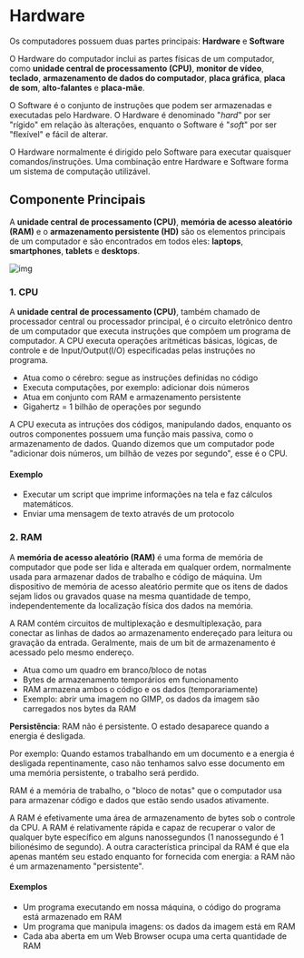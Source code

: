 # Hardware

Os computadores possuem duas partes principais: **Hardware** e **Software**

O Hardware do computador inclui as partes físicas de um computador, como **unidade central de processamento (CPU)**, **monitor de vídeo**, **teclado**, **armazenamento de dados do computador**, **placa gráfica**, **placa de som**, **alto-falantes** e **placa-mãe**.

O Software é o conjunto de instruções que podem ser armazenadas e executadas pelo Hardware. O Hardware é denominado "*hard*" por ser "rígido" em relação às alterações, enquanto o Software é "*soft*" por ser "flexível" e fácil de alterar.

O Hardware normalmente é dirigido pelo Software para executar quaisquer comandos/instruções. Uma combinação entre Hardware e Software forma um sistema de computação utilizável.

## Componente Principais

A **unidade central de processamento (CPU)**, **memória de acesso aleatório (RAM)** e o **armazenamento persistente (HD)** são os elementos principais de um computador e são encontrados em todos eles: **laptops**, **smartphones**, **tablets** e **desktops**.

![img](https://i.ibb.co/F3RKbXR/PComputer.png)

### 1. CPU

A **unidade central de processamento (CPU)**, também chamado de processador central ou processador principal, é o circuito eletrônico dentro de um computador que executa instruções que compõem um programa de computador. A CPU executa operações aritméticas básicas, lógicas, de controle e de Input/Output(I/O) especificadas pelas instruções no programa.

- Atua como o cérebro: segue as instruções definidas no código
- Executa computações, por exemplo: adicionar dois números
- Atua em conjunto com RAM e armazenamento persistente
- Gigahertz = 1 bilhão de operações por segundo

A CPU executa as intruções dos códigos, manipulando dados, enquanto os outros componentes possuem uma função mais passiva, como o armazenamento de dados. Quando dizemos que um computador pode "adicionar dois números, um bilhão de vezes por segundo", esse é o CPU. 

#### Exemplo

- Executar um script que imprime informações na tela e faz cálculos matemáticos.
- Enviar uma mensagem de texto através de um protocolo

### 2. RAM

A **memória de acesso aleatório (RAM)** é uma forma de memória de computador que pode ser lida e alterada em qualquer ordem, normalmente usada para armazenar dados de trabalho e código de máquina. Um dispositivo de memória de acesso aleatório permite que os itens de dados sejam lidos ou gravados quase na mesma quantidade de tempo, independentemente da localização física dos dados na memória. 

A RAM contém circuitos de multiplexação e desmultiplexação, para conectar as linhas de dados ao armazenamento endereçado para leitura ou gravação da entrada. Geralmente, mais de um bit de armazenamento é acessado pelo mesmo endereço.

- Atua como um quadro em branco/bloco de notas
- Bytes de armazenamento temporários em funcionamento
- RAM armazena ambos o código e os dados (temporariamente)
- Exemplo: abrir uma imagem no GIMP, os dados da imagem são carregados nos bytes da RAM

**Persistência**: RAM não é persistente. O estado desaparece quando a energia é desligada.

Por exemplo: Quando estamos trabalhando em um documento e a energia é desligada repentinamente, caso não tenhamos salvo esse documento em uma memória persistente, o trabalho será perdido.

RAM é a memória de trabalho, o "bloco de notas" que o computador usa para armazenar código e dados que estão sendo usados ativamente. 

A RAM é efetivamente uma área de armazenamento de bytes sob o controle da CPU. A RAM é relativamente rápida e capaz de recuperar o valor de qualquer byte específico em alguns nanossegundos (1 nanossegundo é 1 bilionésimo de segundo). A outra característica principal da RAM é que ela apenas mantém seu estado enquanto for fornecida com energia: a RAM não é um armazenamento "persistente".

#### Exemplos

- Um programa executando em nossa máquina, o código do programa está armazenado em RAM
- Um programa que manipula imagens: os dados da imagem está em RAM
- Cada aba aberta em um Web Browser ocupa uma certa quantidade de RAM